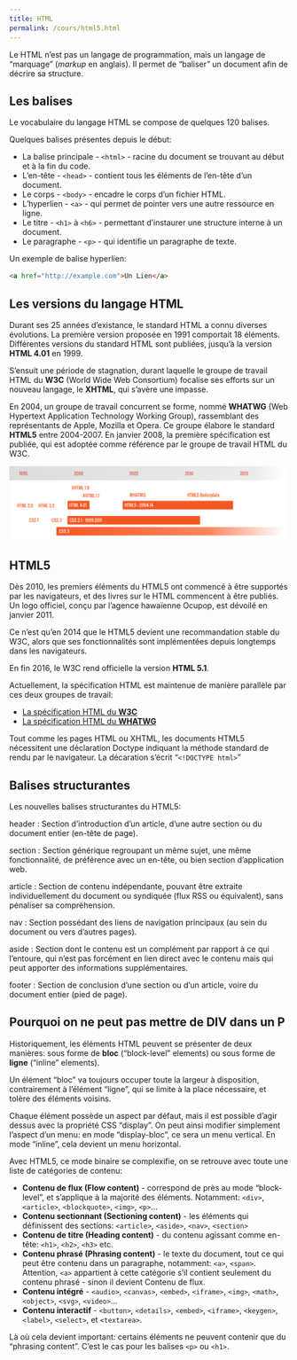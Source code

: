 ```yaml
---
title: HTML
permalink: /cours/html5.html
---
```


Le HTML n’est pas un langage de programmation, mais un langage de “marquage”
(_markup_ en anglais). Il permet de “baliser” un document afin de décrire
sa structure.

Les balises
-----------

Le vocabulaire du langage HTML se compose de quelques 120 balises.

Quelques balises présentes depuis le début:

- La balise principale - `<html>` - racine du document se trouvant au début et
  à la fin du code.
- L’en-tête - `<head>` - contient tous les éléments de
  l’en-tête d’un document.
- Le corps - `<body>` - encadre le corps d’un fichier HTML.
- L’hyperlien - `<a>` - qui permet de pointer vers une autre
  ressource en ligne.
- Le titre - `<h1>` à `<h6>` - permettant
  d’instaurer une structure interne à un document.
- Le paragraphe - `<p>` - qui identifie un paragraphe de texte.

Un exemple de balise hyperlien:

```html
<a href="http://example.com">Un Lien</a>
```

Les versions du langage HTML
----------------------------

Durant ses 25 années d’existance, le standard HTML a connu diverses évolutions.
La première version proposée en 1991 comportait 18 éléments. Différentes
versions du standard HTML sont publiées, jusqu’à la version <b>HTML 4.01</b> en
1999.

S’ensuit une période de stagnation, durant laquelle le groupe de travail HTML
du **W3C** (World Wide Web Consortium) focalise ses efforts sur un nouveau
langage, le **XHTML**, qui s’avère une impasse.

En 2004, un groupe de travail concurrent se forme, nommé **WHATWG** (Web
Hypertext Application Technology Working Group), rassemblant des représentants
de Apple, Mozilla et Opera. Ce groupe élabore le standard **HTML5** entre
2004-2007. En janvier 2008, la première spécification est publiée, qui est
adoptée comme référence par le groupe de travail HTML du W3C.

![](../imgs/cours/standards-timeline-html-by-cours-web.ch.png)

HTML5
-----

Dès 2010, les premiers éléments du HTML5 ont commencé à être supportés par les
navigateurs, et des livres sur le HTML commencent à être publiés. Un logo
officiel, conçu par l’agence hawaïenne Ocupop, est dévoilé en janvier 2011.

Ce n’est qu’en 2014 que le HTML5 devient une recommandation stable du W3C,
alors que ses fonctionnalités sont implémentées depuis longtemps dans les
navigateurs.

En fin 2016, le W3C rend officielle la version **HTML 5.1**.

Actuellement, la spécification HTML est maintenue de manière parallèle par ces
deux groupes de travail:

- [La spécification HTML du **W3C**](https://w3c.github.io/html/)
- [La spécification HTML du **WHATWG**](https://html.spec.whatwg.org/multipage/)

Tout comme les pages HTML ou XHTML, les documents HTML5 nécessitent une
déclaration Doctype indiquant la méthode standard de rendu par le navigateur.
La décaration s’écrit “`<!DOCTYPE html>`”

Balises structurantes
---------------------

Les nouvelles balises structurantes du HTML5:

header
: Section d’introduction d’un article, d’une autre section ou du document
entier (en-tête de page).

section
: Section générique regroupant un même sujet, une même fonctionnalité, de
préférence avec un en-tête, ou bien section d’application web.

article
: Section de contenu indépendante, pouvant être extraite individuellement du
document ou syndiquée (flux RSS ou équivalent), sans pénaliser sa
compréhension.

nav
: Section possédant des liens de navigation principaux (au sein du document ou
vers d’autres pages).

aside
: Section dont le contenu est un complément par rapport à ce qui l’entoure, qui
n’est pas forcément en lien direct avec le contenu mais qui peut apporter des
informations supplémentaires.

footer
: Section de conclusion d’une section ou d’un article, voire du document entier
(pied de page).

Pourquoi on ne peut pas mettre de DIV dans un P
-----------------------------------------------

Historiquement, les éléments HTML peuvent se présenter de deux manières: sous
forme de **bloc** (“block-level” elements) ou sous forme de **ligne**
(“inline” elements).

Un élément “bloc” va toujours occuper toute la largeur à disposition,
contrairement à l’élément “ligne”, qui se limite à la place nécessaire, et
tolère des éléments voisins.

Chaque élément possède un aspect par défaut, mais il est possible d’agir dessus
avec la propriété CSS “display”. On peut ainsi modifier simplement l’aspect
d’un menu: en mode “display-bloc”, ce sera un menu vertical. En mode “inline”,
cela devient un menu horizontal.

Avec HTML5, ce mode binaire se complexifie, on se retrouve avec toute une liste
de catégories de contenu:

- **Contenu de flux (Flow content)** - correspond de près au mode
  “block-level”, et s’applique à la majorité des éléments. Notamment:
  `<div>`, `<article>`, `<blockquote>`, `<img>`, `<p>`...
- **Contenu sectionnant (Sectioning content)** - les éléments qui définissent
  des sections: `<article>`, `<aside>`, `<nav>`, `<section>`
- **Contenu de titre (Heading content)** - du contenu agissant comme en-tête:
  `<h1>`, `<h2>`, `<h3>` etc.
- **Contenu phrasé (Phrasing content)** - le texte du document, tout ce qui
  peut être contenu dans un paragraphe, notamment: `<a>`, `<span>`. Attention,
  `<a>` appartient à
  cette catégorie s’il contient seulement du contenu phrasé - sinon il devient
  Contenu de flux.
- **Contenu intégré** - `<audio>`, `<canvas>`, `<embed>`, `<iframe>`, `<img>`,
  `<math>`, `<object>`, `<svg>`, `<video>`...
- **Contenu interactif** - `<button>`, `<details>`, `<embed>`, `<iframe>`,
  `<keygen>`, `<label>`, `<select>`, et `<textarea>`.

Là où cela devient important: certains éléments ne peuvent contenir que du
“phrasing content”. C’est le cas pour les balises `<p>` ou `<h1>`.
